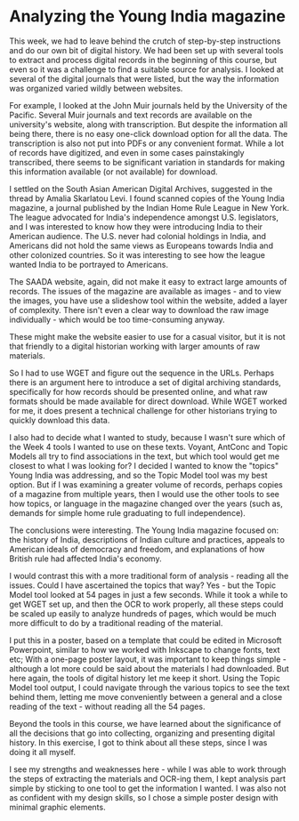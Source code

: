 # Analyzing the Young India magazine

This week, we had to leave behind the crutch of step-by-step instructions and do our own bit of digital history. We had been set up with several tools to extract and process digital records in the beginning of this course, but even so it was a challenge to find a suitable source for analysis. I looked at several of the digital journals that were listed, but the way the information was organized varied wildly between websites.

For example, I looked at the John Muir journals held by the University of the Pacific. Several Muir journals and text records are available on the university's website, along with transcription. But despite the information all being there, there is no easy one-click download option for all the data. The transcription is also not put into PDFs or any convenient format. While a lot of records have digitized, and even in some cases painstakingly transcribed, there seems to be significant variation in standards for making this information available (or not available) for download.

I settled on the South Asian American Digital Archives, suggested in the thread by Amalia Skarlatou Levi. I found scanned copies of the Young India magazine, a journal published by the Indian Home Rule League in New York. The league advocated for India's independence amongst U.S. legislators, and I was interested to know how they were introducing India to their American audience. The U.S. never had colonial holdings in India, and Americans did not hold the same views as Europeans towards India and other colonized countries. So it was interesting to see how the league wanted India to be portrayed to Americans.

The SAADA website, again, did not make it easy to extract large amounts of records. The issues of the magazine are available as images - and to view the images, you have use a slideshow tool within the website, added a layer of complexity. There isn't even a clear way to download the raw image individually - which would be too time-consuming anyway.

These might make the website easier to use for a casual visitor, but it is not that friendly to a digital historian working with larger amounts of raw materials.

So I had to use WGET and figure out the sequence in the URLs. Perhaps there is an argument here to introduce a set of digital archiving standards, specifically for how records should be presented online, and what raw formats should be made available for direct download. While WGET worked for me, it does present a technical challenge for other historians trying to quickly download this data.

I also had to decide what I wanted to study, because I wasn't sure which of the Week 4 tools I wanted to use on these texts. Voyant, AntConc and Topic Models all try to find associations in the text, but which tool would get me closest to what I was looking for? I decided I wanted to know the "topics" Young India was addressing, and so the Topic Model tool was my best option. But if I was examining a greater volume of records, perhaps copies of a magazine from multiple years, then I would use the other tools to see how topics, or language in the magazine changed over the years (such as, demands for simple home rule graduating to full independence).

The conclusions were interesting. The Young India magazine focused on: the history of India, descriptions of Indian culture and practices, appeals to American ideals of democracy and freedom, and explanations of how British rule had affected India's economy.

I would contrast this with a more traditional form of analysis - reading all the issues. Could I have ascertained the topics that way? Yes - but the Topic Model tool looked at 54 pages in just a few seconds. While it took a while to get WGET set up, and then the OCR to work properly, all these steps could be scaled up easily to analyze hundreds of pages, which would be much more difficult to do by a traditional reading of the material.

I put this in a poster, based on a template that could be edited in Microsoft Powerpoint, similar to how we worked with Inkscape to change fonts, text etc; With a one-page poster layout, it was important to keep things simple - although a lot more could be said about the materials I had downloaded. But here again, the tools of digital history let me keep it short. Using the Topic Model tool output, I could navigate through the various topics to see the text behind them, letting me move conveniently between a general and a close reading of the text - without reading all the 54 pages.

Beyond the tools in this course, we have learned about the significance of all the decisions that go into collecting, organizing and presenting digital history. In this exercise, I got to think about all these steps, since I was doing it all myself. 

I see my strengths and weaknesses here - while I was able to work through the steps of extracting the materials and OCR-ing them, I kept analysis part simple by sticking to one tool to get the information I wanted. I was also not as confident with my design skills, so I chose a simple poster design with minimal graphic elements. 